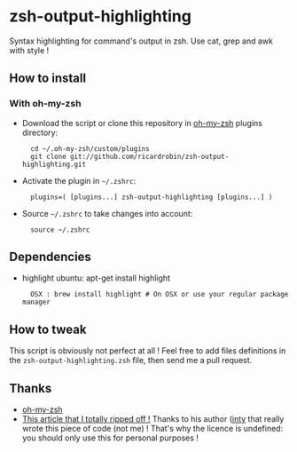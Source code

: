 zsh-output-highlighting
=======================

Syntax highlighting for command's output in zsh. Use cat, grep and awk with style !

How to install
--------------

### With oh-my-zsh

* Download the script or clone this repository in [oh-my-zsh](http://github.com/robbyrussell/oh-my-zsh) plugins directory:

        cd ~/.oh-my-zsh/custom/plugins
        git clone git://github.com/ricardrobin/zsh-output-highlighting.git

* Activate the plugin in `~/.zshrc`:

        plugins=( [plugins...] zsh-output-highlighting [plugins...] )

* Source `~/.zshrc`  to take changes into account:

        source ~/.zshrc


   
Dependencies
------------

* highlight
        ubuntu:  apt-get install highlight 
        
        OSX : brew install highlight # On OSX or use your regular package manager

How to tweak
------------

This script is obviously not perfect at all !
Feel free to add files definitions in the `zsh-output-highlighting.zsh` file, then send me a pull request.

Thanks
------

* [oh-my-zsh](http://github.com/robbyrussell/oh-my-zsh)
* [This article that I totally ripped off !](http://b.inty.se/blag/syntax-highlighting-cat-sed-awk-etc) Thanks to his author ([inty](https://github.com/inty) that really wrote this piece of code (not me) ! That's why the licence is undefined: you should only use this for personal purposes ! 
